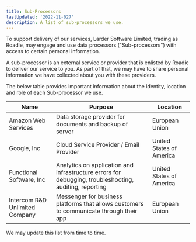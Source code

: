 ```yaml
---
title: Sub-Processors
lastUpdated: '2022-11-027'
description: A list of sub-processors we use.
---
```


To support delivery of our services, Larder Software Limited, trading as Roadie, may engage and use data processors ("Sub-processors") with access to certain personal information.

A sub-processor is an external service or provider that is enlisted by Roadie to deliver our service to you. As part of that, we may have to share personal information we have collected about you with these providers.

The below table provides important information about the identity, location and role of each Sub-processor we use.

| Name                           | Purpose                                                                                                | Location                 |
| ------------------------------ | ------------------------------------------------------------------------------------------------------ | ------------------------ |
| Amazon Web Services            | Data storage provider for documents and backup of server                                               | European Union           |
| Google, Inc                    | Cloud Service Provider / Email Provider                                                                | United States of America |
| Functional Software, Inc       | Analytics on application and infrastructure errors for debugging, troubleshooting, auditing, reporting | United States of America |
| Intercom R&D Unlimited Company | Messenger for business platforms that allows customers to communicate through their app                | European Union           |

We may update this list from time to time.
